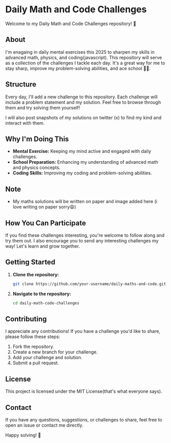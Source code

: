 
# Daily Math and Code Challenges

Welcome to my Daily Math and Code Challenges repository! 🎉

## About

I'm enagaing in daily mental exercises this 2025 to sharpen my skills in advanced math, physics, and coding(javascript). This repository will serve as a collection of the challenges I tackle each day. It's a great way for me to stay sharp, improve my problem-solving abilities, and ace school 💃🏼.

## Structure

Every day, I'll add a new challenge to this repository. Each challenge will include a problem statement and my solution. Feel free to browse through them and try solving them yourself!

I will also post snapshots of my solutions on twitter (x) to find my kind and interact with them.

## Why I'm Doing This

- **Mental Exercise:** Keeping my mind active and engaged with daily challenges.
- **School Preparation:** Enhancing my understanding of advanced math and physics concepts.
- **Coding Skills:** Improving my coding and problem-solving abilities.

## Note
- My maths solutions will be written on paper and image added here (i love writing on paper sorry😩)

## How You Can Participate

If you find these challenges interesting, you're welcome to follow along and try them out. I also encourage you to send any interesting challenges my way! Let's learn and grow together.

## Getting Started

1. **Clone the repository:**
    ```bash
    git clone https://github.com/your-username/daily-maths-and-code.git
    ```
2. **Navigate to the repository:**
    ```bash
    cd daily-math-code-challenges
    ```

## Contributing

I appreciate any contributions! If you have a challenge you'd like to share, please follow these steps:

1. Fork the repository.
2. Create a new branch for your challenge.
3. Add your challenge and solution.
4. Submit a pull request.

## License

This project is licensed under the MIT License(that's what everyone says).

## Contact

If you have any questions, suggestions, or challenges to share, feel free to open an issue or contact me directly.

Happy solving! 🚀
```
